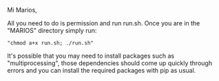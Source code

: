 
Mi Marios,

All you need to do is permission and run run.sh. Once you are in the "MARIOS" directory simply run:

	"chmod a+x run.sh; ./run.sh"

It's possible that you may need to install packages such as "multiprocessing", those dependencies should come up quickly through errors and you can install the required packages with pip as usual.